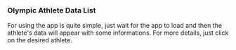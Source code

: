 ### Olympic Athlete Data List

For using the app is quite simple, just wait for the app to load and then the athlete's data will appear with some informations. For more details, just click on the desired athlete.
